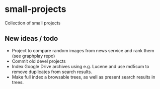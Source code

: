small-projects
==============

Collection of small projects


## New ideas / todo

 - Project to compare random images from news service and rank them (see graphplay repo)
 - Commit old devel projects
 - Index Google Drive archives using e.g. Lucene and use md5sum to remove duplicates from search results.
  - Make full index a browsable trees, as well as present search results in trees.
